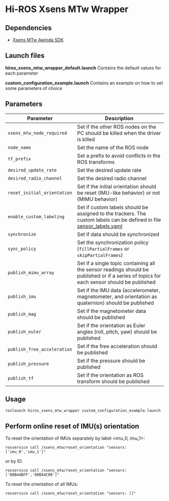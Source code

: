 # Hi-ROS Xsens MTw Wrapper


## Dependencies
* [Xsens MTw Awinda SDK](https://www.xsens.com/products/mtw-awinda)


## Launch files
**hiros\_xsens\_mtw\_wrapper\_default.launch**
Contains the default values for each parameter

**custom\_configuration\_example.launch**
Contains an example on how to set some parameters of choice

## Parameters
| Parameter                   | Description                                                                                                                                                                                                     |
|-----------------------------|-----------------------------------------------------------------------------------------------------------------------------------------------------------------------------------------------------------------|
| `xsens_mtw_node_required`   | Set if the other ROS nodes on the PC should be killed when the driver is killed                                                                                                                                 |
| `node_name`                 | Set the name of the ROS node                                                                                                                                                                                    |
| `tf_prefix`                 | Set a prefix to avoid conflicts in the ROS transforms                                                                                                                                                           |
| `desired_update_rate`       | Set the desired update rate                                                                                                                                                                                     |
| `desired_radio_channel`     | Set the desired radio channel                                                                                                                                                                                   |
| `reset_initial_orientation` | Set if the initial orientation should be reset (IMU-like behavior) or not (MIMU behavior)                                                                                                                       |
| `enable_custom_labeling`    | Set if custom labels should be assigned to the trackers. The custom labels can be defined in file [sensor\_labels.yaml](https://github.com/HiROS-unipd/xsens_mtw_wrapper/blob/master/config/sensor_labels.yaml) |
| `synchronize`               | Set if data should be synchronized                                                                                                                                                                              |
| `sync_policy`               | Set the synchronization policy (`fillPartialFrames` or `skipPartialFrames`)                                                                                                                                     |
| `publish_mimu_array`        | Set if a single topic containing all the sensor readings should be published or if a series of topics for each sensor should be published                                                                       |
| `publish_imu`               | Set if the IMU data (accelerometer, magnetometer, and orientation as quaternion) should be published                                                                                                            |
| `publish_mag`               | Set if the magnetometer data should be published                                                                                                                                                                |
| `publish_euler`             | Set if the orientation as Euler angles (roll, pitch, yaw) should be published                                                                                                                                   |
| `publish_free_acceleration` | Set if the free acceleration should be published                                                                                                                                                                |
| `publish_pressure`          | Set if the pressure should be published                                                                                                                                                                         |
| `publish_tf`                | Set if the orientation as ROS transform should be published                                                                                                                                                     |


## Usage
```
roslaunch hiros_xsens_mtw_wrapper custom_configuration_example.launch
```

## Perform online reset of IMU(s) orientation
To reset the orientation of IMUs separately by label <imu_0, imu_1>:
```
rosservice call /xsens_mtw/reset_orientation "sensors: ['imu_0','imu_1']"
```
or by ID:
```
rosservice call /xsens_mtw/reset_orientation "sensors: ['00B44BFF','00B44C00']"
```

To reset the orientation of all IMUs:
```
rosservice call /xsens_mtw/reset_orientation "sensors: []"
```

